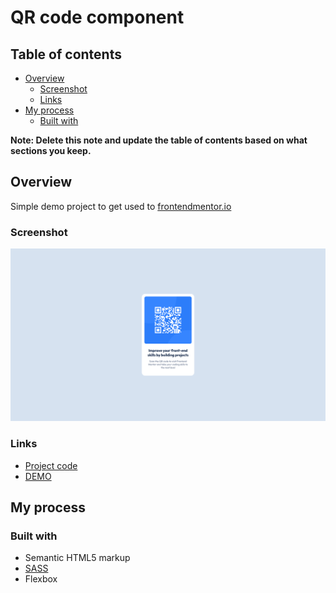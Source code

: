 # QR code component

## Table of contents

- [Overview](#overview)
  - [Screenshot](#screenshot)
  - [Links](#links)
- [My process](#my-process)
  - [Built with](#built-with)

**Note: Delete this note and update the table of contents based on what sections you keep.**

## Overview

Simple demo project to get used to [frontendmentor.io](https://www.frontendmentor.io/)

### Screenshot

![](./demo.png)


### Links

- [Project code](https://github.com/superpooperxxx/qr-code)
- [DEMO](https://superpooperxxx.github.io/qr-code/)

## My process

### Built with

- Semantic HTML5 markup
- [SASS](https://sass-lang.com/)
- Flexbox
